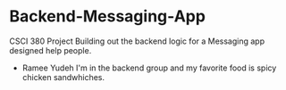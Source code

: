 # Backend-Messaging-App
CSCI 380 Project
Building out the backend logic for a Messaging app designed help people.


* Ramee Yudeh
I'm in the backend group and my favorite food is spicy chicken sandwhiches.

